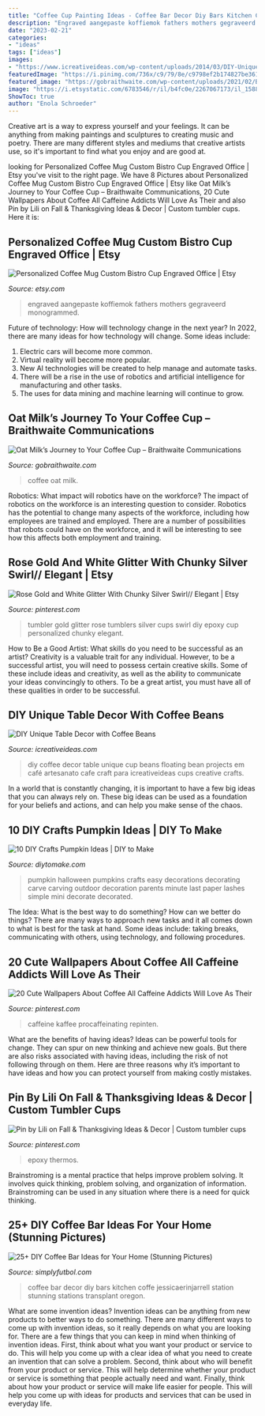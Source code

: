 ```yaml
---
title: "Coffee Cup Painting Ideas - Coffee Bar Decor Diy Bars Kitchen Coffe Jessicaerinjarrell Station Stunning Stations Transplant Oregon"
description: "Engraved aangepaste koffiemok fathers mothers gegraveerd monogrammed"
date: "2023-02-21"
categories:
- "ideas"
tags: ["ideas"]
images:
- "https://www.icreativeideas.com/wp-content/uploads/2014/03/DIY-Unique-Table-Decor-with-Coffee-Beans-1.jpg"
featuredImage: "https://i.pinimg.com/736x/c9/79/8e/c9798ef2b174827be3613051fb6186da.jpg"
featured_image: "https://gobraithwaite.com/wp-content/uploads/2021/02/BC_LongStoryShort_Banners_Capuccino.jpg"
image: "https://i.etsystatic.com/6783546/r/il/b4fc0e/2267067173/il_1588xN.2267067173_i48t.jpg"
ShowToc: true
author: "Enola Schroeder"
---
```



Creative art is a way to express yourself and your feelings. It can be anything from making paintings and sculptures to creating music and poetry. There are many different styles and mediums that creative artists use, so it's important to find what you enjoy and are good at.

	

		
looking for Personalized Coffee Mug Custom Bistro Cup Engraved Office | Etsy you've visit to the right page. We have 8 Pictures about Personalized Coffee Mug Custom Bistro Cup Engraved Office | Etsy like Oat Milk’s Journey to Your Coffee Cup – Braithwaite Communications, 20 Cute Wallpapers About Coffee All Caffeine Addicts Will Love As Their and also Pin by Lili on Fall &amp; Thanksgiving Ideas &amp; Decor | Custom tumbler cups. Here it is:
		
    
## Personalized Coffee Mug Custom Bistro Cup Engraved Office | Etsy

<img loading=lazy src="https://i.etsystatic.com/6783546/r/il/b4fc0e/2267067173/il_1588xN.2267067173_i48t.jpg" onerror="this.onerror=null;this.src='https://tse2.mm.bing.net/th?id=OIP.jHq3iH5b293hvh-rIUsrCgHaJ3&amp;pid=15.1';" alt="Personalized Coffee Mug Custom Bistro Cup Engraved Office | Etsy">

_Source: etsy.com_

>engraved aangepaste koffiemok fathers mothers gegraveerd monogrammed. 

	

Future of technology: How will technology change in the next year?
In 2022, there are many ideas for how technology will change. Some ideas include:
1. Electric cars will become more common.
2. Virtual reality will become more popular. 
3. New AI technologies will be created to help manage and automate tasks. 
4. There will be a rise in the use of robotics and artificial intelligence for manufacturing and other tasks. 
5. The uses for data mining and machine learning will continue to grow.

    
## Oat Milk’s Journey To Your Coffee Cup – Braithwaite Communications

<img loading=lazy src="https://gobraithwaite.com/wp-content/uploads/2021/02/BC_LongStoryShort_Banners_Capuccino.jpg" onerror="this.onerror=null;this.src='https://tse2.mm.bing.net/th?id=OIP.Shz_QAPr8eyesQfO2jPJJgHaEc&amp;pid=15.1';" alt="Oat Milk’s Journey to Your Coffee Cup – Braithwaite Communications">

_Source: gobraithwaite.com_

>coffee oat milk. 

	

Robotics: What impact will robotics have on the workforce?
The impact of robotics on the workforce is an interesting question to consider. Robotics has the potential to change many aspects of the workforce, including how employees are trained and employed. There are a number of possibilities that robots could have on the workforce, and it will be interesting to see how this affects both employment and training.

    
## Rose Gold And White Glitter With Chunky Silver Swirl// Elegant | Etsy

<img loading=lazy src="https://i.pinimg.com/736x/31/ce/f4/31cef4b74b7ffbd349ca084da4b208fd.jpg" onerror="this.onerror=null;this.src='https://tse4.mm.bing.net/th?id=OIP.flDF69EZnNm7M_76jJ9NjAHaKu&amp;pid=15.1';" alt="Rose Gold and White Glitter With Chunky Silver Swirl// Elegant | Etsy">

_Source: pinterest.com_

>tumbler gold glitter rose tumblers silver cups swirl diy epoxy cup personalized chunky elegant. 

	

How to Be a Good Artist: What skills do you need to be successful as an artist?
Creativity is a valuable trait for any individual. However, to be a successful artist, you will need to possess certain creative skills. Some of these include ideas and creativity, as well as the ability to communicate your ideas convincingly to others. To be a great artist, you must have all of these qualities in order to be successful.

    
## DIY Unique Table Decor With Coffee Beans

<img loading=lazy src="https://www.icreativeideas.com/wp-content/uploads/2014/03/DIY-Unique-Table-Decor-with-Coffee-Beans-1.jpg" onerror="this.onerror=null;this.src='https://tse3.mm.bing.net/th?id=OIP.kX9AMlGgA-JXPX-03-MgdgHaHa&amp;pid=15.1';" alt="DIY Unique Table Decor with Coffee Beans">

_Source: icreativeideas.com_

>diy coffee decor table unique cup beans floating bean projects em café artesanato cafe craft para icreativeideas cups creative crafts. 

	

In a world that is constantly changing, it is important to have a few big ideas that you can always rely on. These big ideas can be used as a foundation for your beliefs and actions, and can help you make sense of the chaos.

    
## 10 DIY Crafts Pumpkin Ideas | DIY To Make

<img loading=lazy src="http://www.diytomake.com/wp-content/uploads/2015/10/great-pumpkin-idea.jpg" onerror="this.onerror=null;this.src='https://tse3.mm.bing.net/th?id=OIP.gmHyUGRXuHid_P1EmLwTqAHaJ3&amp;pid=15.1';" alt="10 DIY Crafts Pumpkin Ideas | DIY to Make">

_Source: diytomake.com_

>pumpkin halloween pumpkins crafts easy decorations decorating carve carving outdoor decoration parents minute last paper lashes simple mini decorate decorated. 

	

The Idea: What is the best way to do something?
How can we better do things? There are many ways to approach new tasks and it all comes down to what is best for the task at hand. Some ideas include: taking breaks, communicating with others, using technology, and following procedures.

    
## 20 Cute Wallpapers About Coffee All Caffeine Addicts Will Love As Their

<img loading=lazy src="https://i.pinimg.com/736x/c9/79/8e/c9798ef2b174827be3613051fb6186da.jpg" onerror="this.onerror=null;this.src='https://tse4.mm.bing.net/th?id=OIP.DoHEef2QUfNh4wBMeGweLgHaO0&amp;pid=15.1';" alt="20 Cute Wallpapers About Coffee All Caffeine Addicts Will Love As Their">

_Source: pinterest.com_

>caffeine kaffee procaffeinating repinten. 

	

What are the benefits of having ideas?
Ideas can be powerful tools for change. They can spur on new thinking and achieve new goals. But there are also risks associated with having ideas, including the risk of not following through on them. Here are three reasons why it’s important to have ideas and how you can protect yourself from making costly mistakes.

    
## Pin By Lili On Fall &amp; Thanksgiving Ideas &amp; Decor | Custom Tumbler Cups

<img loading=lazy src="https://i.pinimg.com/736x/a9/a7/fc/a9a7fc440ffe2fa1873a4a7ba51a6af7.jpg" onerror="this.onerror=null;this.src='https://tse4.mm.bing.net/th?id=OIP.IMVxgO56S6WbfMHarJ7zcQHaNL&amp;pid=15.1';" alt="Pin by Lili on Fall &amp; Thanksgiving Ideas &amp; Decor | Custom tumbler cups">

_Source: pinterest.com_

>epoxy thermos. 

	

Brainstroming is a mental practice that helps improve problem solving. It involves quick thinking, problem solving, and organization of information. Brainstroming can be used in any situation where there is a need for quick thinking.

    
## 25+ DIY Coffee Bar Ideas For Your Home (Stunning Pictures)

<img loading=lazy src="http://simplyfutbol.com/wp-content/uploads/2017/04/word-image.jpeg" onerror="this.onerror=null;this.src='https://tse4.mm.bing.net/th?id=OIP.wdmOrMZrixDYhsxGaRL5lAHaLH&amp;pid=15.1';" alt="25+ DIY Coffee Bar Ideas for Your Home (Stunning Pictures)">

_Source: simplyfutbol.com_

>coffee bar decor diy bars kitchen coffe jessicaerinjarrell station stunning stations transplant oregon. 

	

What are some invention ideas?
Invention ideas can be anything from new products to better ways to do something. There are many different ways to come up with invention ideas, so it really depends on what you are looking for. There are a few things that you can keep in mind when thinking of invention ideas. 
First, think about what you want your product or service to do. This will help you come up with a clear idea of what you need to create an invention that can solve a problem. Second, think about who will benefit from your product or service. This will help determine whether your product or service is something that people actually need and want. Finally, think about how your product or service will make life easier for people. This will help you come up with ideas for products and services that can be used in everyday life.

